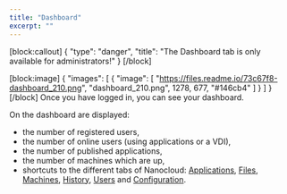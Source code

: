 ```yaml
---
title: "Dashboard"
excerpt: ""
---
```

[block:callout]
{
  "type": "danger",
  "title": "The Dashboard tab is only available for administrators!"
}
[/block]

[block:image]
{
  "images": [
    {
      "image": [
        "https://files.readme.io/73c67f8-dashboard_210.png",
        "dashboard_210.png",
        1278,
        677,
        "#146cb4"
      ]
    }
  ]
}
[/block]
Once you have logged in, you can see your dashboard.

On the dashboard are displayed:
  * the number of registered users,
  * the number of online users (using applications or a VDI),
  * the number of published applications,
  * the number of machines which are up,
  * shortcuts to the different tabs of Nanocloud: [Applications](doc:overview-of-the-applications-tab), [Files](doc:overview-of-the-files-tab), [Machines](doc:overview-of-the-machines-tab), [History](doc:overview-of-the-history-tab), [Users](doc:overview-of-the-users-tab) and [Configuration](doc:overview-of-the-configuration-tab).